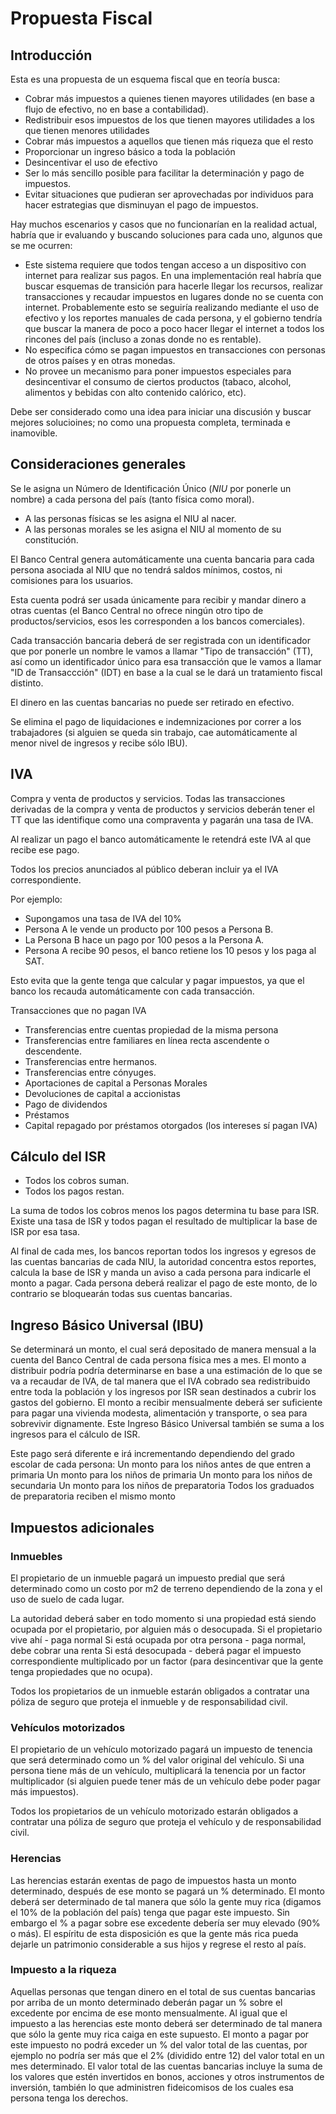 # Propuesta Fiscal

## Introducción

Esta es una propuesta de un esquema fiscal que en teoría busca:
- Cobrar más impuestos a quienes tienen mayores utilidades (en base a flujo de efectivo, no en base a contabilidad).
- Redistribuir esos impuestos de los que tienen mayores utilidades a los que tienen menores utilidades
- Cobrar más impuestos a aquellos que tienen más riqueza que el resto
- Proporcionar un ingreso básico a toda la población
- Desincentivar el uso de efectivo
- Ser lo más sencillo posible para facilitar la determinación y pago de impuestos.
- Evitar situaciones que pudieran ser aprovechadas por individuos para hacer estrategias que disminuyan el pago de impuestos.


Hay muchos escenarios y casos que no funcionarían en la realidad actual, habría que ir evaluando y buscando soluciones para cada uno, algunos que se me ocurren:
- Este sistema requiere que todos tengan acceso a un dispositivo con internet para realizar sus pagos. En una implementación real habría que buscar esquemas de transición para hacerle llegar los recursos, realizar transacciones y recaudar impuestos en lugares donde no se cuenta con internet.
Probablemente esto se seguiría realizando mediante el uso de efectivo y los reportes manuales de cada persona, y el gobierno tendría que buscar la manera de poco a poco hacer llegar el internet a todos los rincones del país (incluso a zonas donde no es rentable).
- No especifica cómo se pagan impuestos en transacciones con personas de otros países y en otras monedas.
- No provee un mecanismo para poner impuestos especiales para desincentivar el consumo de ciertos productos (tabaco, alcohol, alimentos y bebidas con alto contenido calórico, etc).


Debe ser considerado como una idea para iniciar una discusión y buscar mejores solucioines; no como una propuesta completa, terminada e inamovible.


## Consideraciones generales

Se le asigna un Número de Identificación Único (*NIU* por ponerle un nombre) a cada persona del país (tanto física como moral).

* A las personas físicas se les asigna el NIU al nacer.
* A las personas morales se les asigna el NIU al momento de su constitución.

El Banco Central genera automáticamente una cuenta bancaria para cada persona asociada al NIU que no tendrá saldos mínimos, costos, ni comisiones para los usuarios.

Esta cuenta podrá ser usada únicamente para recibir y mandar dinero a otras cuentas (el Banco Central no ofrece ningún otro tipo de productos/servicios, esos les corresponden a los bancos comerciales).

Cada transacción bancaria deberá de ser registrada con un identificador que por ponerle un nombre le vamos a llamar "Tipo de transacción" (TT), así como un identificador único para esa transacción que le vamos a llamar "ID de Transaccción" (IDT) en base a la cual se le dará un tratamiento fiscal distinto.

El dinero en las cuentas bancarias no puede ser retirado en efectivo.

Se elimina el pago de liquidaciones e indemnizaciones por correr a los trabajadores (si alguien se queda sin trabajo, cae automáticamente al menor nivel de ingresos y recibe sólo IBU).


## IVA

Compra y venta de productos y servicios.
Todas las transacciones derivadas de la compra y venta de productos y servicios deberán tener el TT que las identifique como una compraventa y pagarán una tasa de IVA.

Al realizar un pago el banco automáticamente le retendrá este IVA al que recibe ese pago.

Todos los precios anunciados al público deberan incluir ya el IVA correspondiente.

Por ejemplo:
- Supongamos una tasa de IVA del 10%
- Persona A le vende un producto por 100 pesos a Persona B.
- La Persona B hace un pago por 100 pesos a la Persona A.
- Persona A recibe 90 pesos, el banco retiene los 10 pesos y los paga al SAT.

Esto evita que la gente tenga que calcular y pagar impuestos, ya que el banco los recauda automáticamente con cada transacción.


Transacciones que no pagan IVA
- Transferencias entre cuentas propiedad de la misma persona
- Transferencias entre familiares en línea recta ascendente o descendente.
- Transferencias entre hermanos.
- Transferencias entre cónyuges.
- Aportaciones de capital a Personas Morales
- Devoluciones de capital a accionistas
- Pago de dividendos
- Préstamos
- Capital repagado por préstamos otorgados (los intereses sí pagan IVA)


## Cálculo del ISR
- Todos los cobros suman.
- Todos los pagos restan.

La suma de todos los cobros menos los pagos determina tu base para ISR.
Existe una tasa de ISR y todos pagan el resultado de multiplicar la base de ISR por esa tasa.

Al final de cada mes, los bancos reportan todos los ingresos y egresos de las cuentas bancarias de cada NIU, la autoridad concentra estos reportes, calcula la base de ISR y manda un aviso a cada persona para indicarle el monto a pagar.
Cada persona deberá realizar el pago de este monto, de lo contrario se bloquearán todas sus cuentas bancarias.


## Ingreso Básico Universal (IBU)
Se determinará un monto, el cual será depositado de manera mensual a la cuenta del Banco Central de cada persona física mes a mes.
El monto a distribuir podría podría determinarse en base a una estimación de lo que se va a recaudar de IVA, de tal manera que el IVA cobrado sea redistribuido entre toda la población y los ingresos por ISR sean destinados a cubrir los gastos del gobierno.
El monto a recibir mensualmente deberá ser suficiente para pagar una vivienda modesta, alimentación y transporte, o sea para sobrevivir dignamente.
Este Ingreso Básico Universal también se suma a los ingresos para el cálculo de ISR.

Este pago será diferente e irá incrementando dependiendo del grado escolar de cada persona:
Un monto para los niños antes de que entren a primaria
Un monto para los niños de primaria
Un monto para los niños de secundaria
Un monto para los niños de preparatoria
Todos los graduados de preparatoria reciben el mismo monto



## Impuestos adicionales

### Inmuebles
El propietario de un inmueble pagará un impuesto predial que será determinado como un costo por m2 de terreno dependiendo de la zona y el uso de suelo de cada lugar.

La autoridad deberá saber en todo momento si una propiedad está siendo ocupada por el propietario, por alguien más o desocupada.
Si el propietario vive ahí - paga normal
Si está ocupada por otra persona - paga normal, debe cobrar una renta
Si está desocupada - deberá pagar el impuesto correspondiente multiplicado por un factor (para desincentivar que la gente tenga propiedades que no ocupa).

Todos los propietarios de un inmueble estarán obligados a contratar una póliza de seguro que proteja el inmueble y de responsabilidad civil.

### Vehículos motorizados
El propietario de un vehículo motorizado pagará un impuesto de tenencia que será determinado como un % del valor original del vehículo.
Si una persona tiene más de un vehículo, multiplicará la tenencia por un factor multiplicador (si alguien puede tener más de un vehículo debe poder pagar más impuestos).

Todos los propietarios de un vehículo motorizado estarán obligados a contratar una póliza de seguro que proteja el vehículo y de responsabilidad civil.

### Herencias
Las herencias estarán exentas de pago de impuestos hasta un monto determinado, después de ese monto se pagará un % determinado.
El monto deberá ser determinado de tal manera que sólo la gente muy rica (digamos el 10% de la población del país) tenga que pagar este impuesto. Sin embargo el % a pagar sobre ese excedente debería ser muy elevado (90% o más).
El espíritu de esta disposición es que la gente más rica pueda dejarle un patrimonio considerable a sus hijos y regrese el resto al país.

### Impuesto a la riqueza
Aquellas personas que tengan dinero en el total de sus cuentas bancarias por arriba de un monto determinado deberán pagar un % sobre el excedente por encima de ese monto mensualmente.
Al igual que el impuesto a las herencias este monto deberá ser determinado de tal manera que sólo la gente muy rica caiga en este supuesto.
El monto a pagar por este impuesto no podrá exceder un % del valor total de las cuentas, por ejemplo no podría ser más que el 2% (dividido entre 12) del valor total en un mes determinado.
El valor total de las cuentas bancarias incluye la suma de los valores que estén invertidos en bonos, acciones y otros instrumentos de inversión, también lo que administren fideicomisos de los cuales esa persona tenga los derechos.
